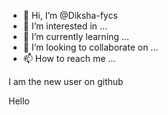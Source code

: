 - 👋 Hi, I’m @Diksha-fycs
- 👀 I’m interested in ...
- 🌱 I’m currently learning ...
- 💞️ I’m looking to collaborate on ...
- 📫 How to reach me ...

<!---
Diksha-fycs/Diksha-fycs is a ✨ special ✨ repository because its `README.md` (this file) appears on your GitHub profile.
You can click the Preview link to take a look at your changes.
--->I am the new user on github
Hello
